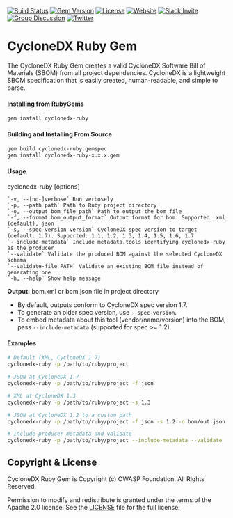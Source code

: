 [![Build Status](https://github.com/CycloneDX/cyclonedx-ruby-gem/workflows/Ruby%20CI/badge.svg)](https://github.com/CycloneDX/cyclonedx-ruby-gem/actions?workflow=Ruby+CI)
[![Gem Version](https://badge.fury.io/rb/cyclonedx-ruby.svg)](https://badge.fury.io/rb/cyclonedx-ruby)
[![License](https://img.shields.io/badge/license-Apache%202.0-brightgreen.svg)][License]
[![Website](https://img.shields.io/badge/https://-cyclonedx.org-blue.svg)](https://cyclonedx.org/)
[![Slack Invite](https://img.shields.io/badge/Slack-Join-blue?logo=slack&labelColor=393939)](https://cyclonedx.org/slack/invite)
[![Group Discussion](https://img.shields.io/badge/discussion-groups.io-blue.svg)](https://groups.io/g/CycloneDX)
[![Twitter](https://img.shields.io/twitter/url/http/shields.io.svg?style=social&label=Follow)](https://twitter.com/CycloneDX_Spec)


# CycloneDX Ruby Gem

The CycloneDX Ruby Gem creates a valid CycloneDX Software Bill of Materials (SBOM) from all project dependencies. CycloneDX is a lightweight SBOM specification that is easily created, human-readable, and simple to parse. 

#### Installing from RubyGems

```bash
gem install cyclonedx-ruby 
```

#### Building and Installing From Source

```bash
gem build cyclonedx-ruby.gemspec
gem install cyclonedx-ruby-x.x.x.gem 
```

#### Usage
cyclonedx-ruby [options]

    `-v, --[no-]verbose` Run verbosely
    `-p, --path path` Path to Ruby project directory
    `-o, --output bom_file_path` Path to output the bom file
    `-f, --format bom_output_format` Output format for bom. Supported: xml (default), json
    `-s, --spec-version version` CycloneDX spec version to target (default: 1.7). Supported: 1.1, 1.2, 1.3, 1.4, 1.5, 1.6, 1.7
    `--include-metadata` Include metadata.tools identifying cyclonedx-ruby as the producer
    `--validate` Validate the produced BOM against the selected CycloneDX schema
    `--validate-file PATH` Validate an existing BOM file instead of generating one
    `-h, --help` Show help message

**Output:** bom.xml or bom.json file in project directory

- By default, outputs conform to CycloneDX spec version 1.7.
- To generate an older spec version, use `--spec-version`.
- To embed metadata about this tool (vendor/name/version) into the BOM, pass `--include-metadata` (supported for spec >= 1.2).

#### Examples
```bash
# Default (XML, CycloneDX 1.7)
cyclonedx-ruby -p /path/to/ruby/project

# JSON at CycloneDX 1.7
cyclonedx-ruby -p /path/to/ruby/project -f json

# XML at CycloneDX 1.3
cyclonedx-ruby -p /path/to/ruby/project -s 1.3

# JSON at CycloneDX 1.2 to a custom path
cyclonedx-ruby -p /path/to/ruby/project -f json -s 1.2 -o bom/out.json

# Include producer metadata and validate
cyclonedx-ruby -p /path/to/ruby/project --include-metadata --validate
```


Copyright & License
-------------------

CycloneDX Ruby Gem is Copyright (c) OWASP Foundation. All Rights Reserved.

Permission to modify and redistribute is granted under the terms of the Apache 2.0 license. See the [LICENSE] file for the full license.

[License]: https://github.com/CycloneDX/cyclonedx-ruby-gem/blob/master/LICENSE.txt
